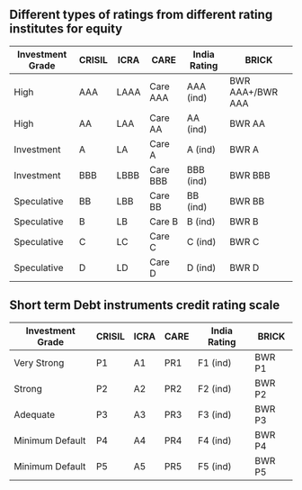 ## Different types of ratings from different rating institutes for equity

|Investment Grade|CRISIL|ICRA|CARE|India Rating|BRICK|
|---|---|---|---|---|---|
|High|AAA|LAAA|Care AAA|AAA (ind)|BWR AAA+/BWR AAA|
|High|AA|LAA|Care AA|AA (ind)|BWR AA|
|Investment|A|LA|Care A|A (ind)|BWR A|
|Investment|BBB|LBBB|Care BBB|BBB (ind)|BWR BBB|
|Speculative|BB|LBB|Care BB|BB (ind)| BWR BB|
|Speculative|B|LB|Care B|B (ind)| BWR B|
|Speculative|C|LC|Care C|C (ind) | BWR C|
|Speculative|D|LD|Care D|D (ind) | BWR D|

## Short term Debt instruments credit rating scale

|Investment Grade|CRISIL|ICRA|CARE|India Rating|BRICK|
|---|---|---|---|---|---|
|Very Strong|P1|A1|PR1|F1 (ind)| BWR P1|
|Strong|P2|A2|PR2|F2 (ind)| BWR P2|
|Adequate|P3|A3|PR3|F3 (ind)| BWR P3|
|Minimum Default|P4|A4|PR4|F4 (ind)| BWR P4|
|Minimum Default|P5|A5|PR5|F5 (ind)| BWR P5|
